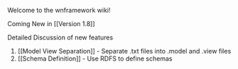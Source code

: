 Welcome to the wnframework wiki!

Coming New in [[Version 1.8]]

Detailed Discussion of new features

1. [[Model View Separation]] - Separate .txt files into .model and .view files
2. [[Schema Definition]] - Use RDFS to define schemas